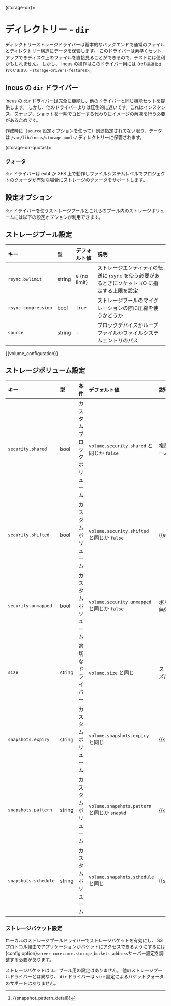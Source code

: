 (storage-dir)=
# ディレクトリー - `dir`

ディレクトリーストレージドライバーは基本的なバックエンドで通常のファイルとディレクトリー構造にデータを保管します。
このドライバーは素早くセットアップできディスク上のファイルを直接見ることができるので、テストには便利かもしれません。
しかし、 Incus の操作はこのドライバー用には {ref}`最適化されていません <storage-drivers-features>`。

## Incus の `dir` ドライバー

Incus の `dir` ドライバーは完全に機能し、他のドライバーと同じ機能セットを提供します。
しかし、他のドライバーよりは圧倒的に遅いです。これはインスタンス、スナップ、ショットを一瞬でコピーする代わりにイメージの解凍を行う必要があるためです。

作成時に（`source` 設定オプションを使って）別途指定されてない限り、データは `/var/lib/incus/storage-pools/` ディレクトリーに保管されます。

(storage-dir-quotas)=
### クォータ

<!-- Include start dir quotas -->
`dir` ドライバーは ext4 か XFS 上で動作しファイルシステムレベルでプロジェクトのクォータが有効な場合にストレージのクォータをサポートします。
<!-- Include end dir quotas -->

## 設定オプション

`dir` ドライバーを使うストレージプールとこれらのプール内のストレージボリュームには以下の設定オプションが利用できます。

## ストレージプール設定

キー                | 型     | デフォルト値   | 説明
:--                 | :---   | :------        | :----------
`rsync.bwlimit`     | string | `0` (no limit) | ストレージエンティティの転送に rsync を使う必要があるときにソケット I/O に指定する上限を設定
`rsync.compression` | bool   | `true`         | ストレージブールのマイグレーションの際に圧縮を使うかどうか
`source`            | string | -              | ブロックデバイスかループファイルかファイルシステムエントリのパス

{{volume_configuration}}

## ストレージボリューム設定

キー                 | 型     | 条件                       | デフォルト値                                 | 説明
:--                  | :---   | :--------                  | :------                                      | :----------
`security.shared`    | bool   | カスタムブロックボリューム | `volume.security.shared` と同じか `false`    | 複数のインスタンスでのボリュームの共有を有効にする
`security.shifted`   | bool   | カスタムボリューム         | `volume.security.shifted` と同じか `false`   | {{enable_ID_shifting}}
`security.unmapped`  | bool   | カスタムボリューム         | `volume.security.unmapped` と同じか `false`  | ボリュームの ID マッピングを無効にする
`size`               | string | 適切なドライバー           | `volume.size` と同じ                         | ストレージボリュームのサイズ/クォータ
`snapshots.expiry`   | string | カスタムボリューム         | `volume.snapshots.expiry` と同じ             | {{snapshot_expiry_format}}
`snapshots.pattern`  | string | カスタムボリューム         | `volume.snapshots.pattern` と同じか `snap%d` | {{snapshot_pattern_format}} [^*]
`snapshots.schedule` | string | カスタムボリューム         | `volume.snapshots.schedule` と同じ           | {{snapshot_schedule_format}}

[^*]: {{snapshot_pattern_detail}}

### ストレージバケット設定

ローカルのストレージプールドライバーでストレージバケットを有効にし、 S3 プロトコル経由でアプリケーションがバケットにアクセスできるようにするには{config:option}`server-core:core.storage_buckets_address`サーバー設定を調整する必要があります。

ストレージバケットは `dir` プール用の設定はありません。
他のストレージプールドライバーとは異なり、 `dir` ドライバーは `size` 設定によるバケットクォータのサポートはありません。
